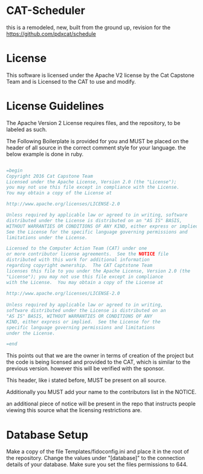 # CAT-Scheduler
this is a remodeled, new, built from the ground up, revision for the https://github.com/pdxcat/schedule

# License

This software is licensed under the Apache V2 license by the Cat Capstone Team and is
Licensed to the CAT to use and modify.

# **License Guidelines**

The Apache Version 2 License requires files, and the repository, to be labeled as such.

The Following Boilerplate is provided for you and MUST be placed on the header of all source
in the correct comment style for your language. the below example is done in ruby.

```ruby

=begin
Copyright 2016 Cat Capstone Team
Licensed under the Apache License, Version 2.0 (the "License");
you may not use this file except in compliance with the License.
You may obtain a copy of the License at

http://www.apache.org/licenses/LICENSE-2.0

Unless required by applicable law or agreed to in writing, software
distributed under the License is distributed on an "AS IS" BASIS,
WITHOUT WARRANTIES OR CONDITIONS OF ANY KIND, either express or implied.
See the License for the specific language governing permissions and
limitations under the License.

Licensed to the Computer Action Team (CAT) under one
or more contributor license agreements.  See the NOTICE file
distributed with this work for additional information
regarding copyright ownership.  The CAT Captstone Team
licenses this file to you under the Apache License, Version 2.0 (the
"License"); you may not use this file except in compliance
with the License.  You may obtain a copy of the License at
		
http://www.apache.org/licenses/LICENSE-2.0
		
Unless required by applicable law or agreed to in writing,
software distributed under the License is distributed on an
"AS IS" BASIS, WITHOUT WARRANTIES OR CONDITIONS OF ANY
KIND, either express or implied.  See the License for the
specific language governing permissions and limitations
under the License.

=end

```

This points out that we are the owner in terms of creation of the project but the code is being licensed and provided
to the CAT, which is similar to the previous version. however this will be verified with the sponsor.

This header, like i stated before, MUST be present on all source.

Additionally you MUST add your name to the contributors list in the NOTICE.

an additional piece of notice will be present in the repo that instructs people viewing this source what the licensing
restrictions are.

# Database Setup

Make a copy of the file Templates/fidoconfig.ini and place it in the root of the repository.
Change the values under "[database]" to the connection details of your database.  Make sure
you set the files permissions to 644.
